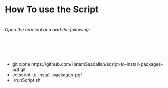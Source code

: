 # How To use the Script

# <h6>Open the terminal and add the following: </h6>
# <br />
<p> <ul> <li>git clone https://github.com/HatemSaadallah/script-to-install-packages-pgf.git</li> <li>cd script-to-install-packages-pgf
  </li> <li>./runScript.sh</li></ul> </p>
